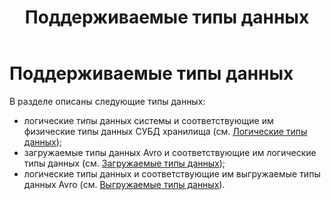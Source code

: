 ﻿---
layout: default
title: Поддерживаемые типы данных
nav_order: 7
parent: Справочная информация
has_children: true
has_toc: false
---

# Поддерживаемые типы данных

В разделе описаны следующие типы данных:
*   логические типы данных системы и соответствующие им физические типы данных СУБД хранилища 
    (см. [Логические типы данных](Логические_типы_данных/Логические_типы_данных.md));
*   загружаемые типы данных Avro и соответствующие им логические типы данных 
    (см. [Загружаемые типы данных](Загружаемые_типы_данных/Загружаемые_типы_данных.md));
*   логические типы данных и соответствующие им выгружаемые типы данных Avro 
    (см. [Выгружаемые типы данных](Выгружаемые_типы_данных/Выгружаемые_типы_данных.md)).
    


